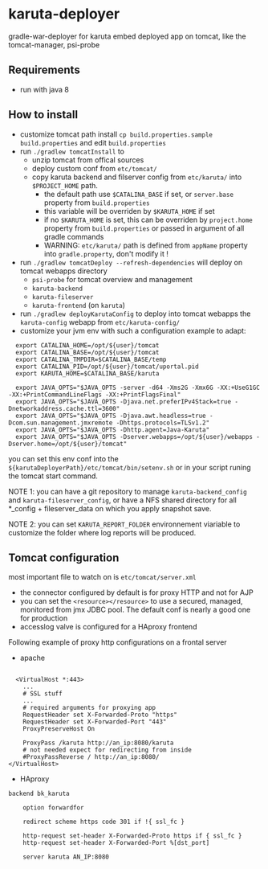 # karuta-deployer
gradle-war-deployer for karuta
embed deployed app on tomcat, like the tomcat-manager, psi-probe

## Requirements
* run with java 8

## How to install

* customize tomcat path install `cp build.properties.sample build.properties` and edit `build.properties`
* run `./gradlew tomcatInstall` to
  *  unzip tomcat from offical sources
  *  deploy custom conf from `etc/tomcat/`
  *  copy karuta backend and filserver config from `etc/karuta/` into `$PROJECT_HOME` path.
     * the default path use `$CATALINA_BASE` if set, or `server.base` property from `build.properties`
     * this variable will be overriden by `$KARUTA_HOME` if set
     * if no `$KARUTA_HOME` is set, this can be overriden by `project.home` property from `build.properties` or passed in argument of all gradle commands
     * WARNING:  `etc/karuta/` path is defined from `appName` property into `gradle.property`, don't modify it !
* run `./gradlew tomcatDeploy --refresh-dependencies` will deploy on tomcat webapps directory
  * `psi-probe` for tomcat overview and management
  * `karuta-backend`
  * `karuta-fileserver`
  * `karuta-frontend` (on `karuta`)
* run `./gradlew deployKarutaConfig` to deploy into tomcat webapps the `karuta-config` webapp from `etc/karuta-config/`
* customize your jvm env with such a configuration example to adapt:

```
  export CATALINA_HOME=/opt/${user}/tomcat
  export CATALINA_BASE=/opt/${user}/tomcat
  export CATALINA_TMPDIR=$CATALINA_BASE/temp
  export CATALINA_PID=/opt/${user}/tomcat/uportal.pid
  export KARUTA_HOME=$CATALINA_BASE/karuta

  export JAVA_OPTS="$JAVA_OPTS -server -d64 -Xms2G -Xmx6G -XX:+UseG1GC -XX:+PrintCommandLineFlags -XX:+PrintFlagsFinal"
  export JAVA_OPTS="$JAVA_OPTS -Djava.net.preferIPv4Stack=true -Dnetworkaddress.cache.ttl=3600"
  export JAVA_OPTS="$JAVA_OPTS -Djava.awt.headless=true -Dcom.sun.management.jmxremote -Dhttps.protocols=TLSv1.2"
  export JAVA_OPTS="$JAVA_OPTS -Dhttp.agent=Java-Karuta"
  export JAVA_OPTS="$JAVA_OPTS -Dserver.webapps=/opt/${user}/webapps -Dserver.home=/opt/${user}/tomcat"
```
you can set this env conf into the `${karutaDeployerPath}/etc/tomcat/bin/setenv.sh` or in your script runing the tomcat start command.

NOTE 1: you can have a git repository to manage `karuta-backend_config` and `karuta-fileserver_config`, or have a NFS shared directory for all *_config + fileserver_data on which you apply snapshot save.

NOTE 2: you can set `KARUTA_REPORT_FOLDER` environnement viariable to customize the folder where log reports will be produced.

## Tomcat configuration

most important file to watch on is `etc/tomcat/server.xml`

* the connector configured by default is for proxy HTTP and not for AJP
* you can set the `<resource></resource>` to use a secured, managed, monitored from jmx JDBC pool. The default conf is nearly a good one for production
* accesslog valve is configured for a HAproxy frontend

Following example of proxy http configurations on a frontal server
* apache

```

  <VirtualHost *:443>
    ...
    # SSL stuff
    ...
    # required arguments for proxying app
    RequestHeader set X-Forwarded-Proto "https"
    RequestHeader set X-Forwarded-Port "443"
    ProxyPreserveHost On

    ProxyPass /karuta http://an_ip:8080/karuta
    # not needed expect for redirecting from inside
    #ProxyPassReverse / http://an_ip:8080/
</VirtualHost>
```

* HAproxy
```
backend bk_karuta

    option forwardfor

    redirect scheme https code 301 if !{ ssl_fc }

    http-request set-header X-Forwarded-Proto https if { ssl_fc }
    http-request set-header X-Forwarded-Port %[dst_port]

    server karuta AN_IP:8080
```

